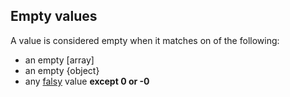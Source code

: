 ## Empty values

A value is considered empty when it matches on of the following:

* an empty [array]
* an empty {object}
* any [falsy][1] value **except 0 or -0**

[1]: https://developer.mozilla.org/en-US/docs/Glossary/Falsy
